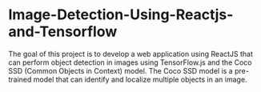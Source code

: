 # Image-Detection-Using-Reactjs-and-Tensorflow
The goal of this project is to develop a web application using ReactJS that can perform object detection in images using TensorFlow.js and the Coco SSD (Common Objects in Context) model. The Coco SSD model is a pre-trained model that can identify and localize multiple objects in an image.
